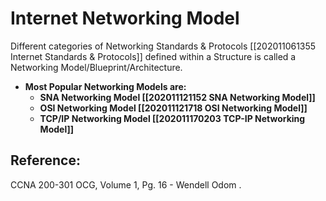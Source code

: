 # Internet Networking Model

Different categories of Networking  Standards & Protocols \[\[202011061355 Internet Standards & Protocols\]\] defined within a Structure is called a Networking Model/Blueprint/Architecture.

* **Most Popular Networking Models are:**
  * **SNA Networking Model \[\[202011121152 SNA Networking Model\]\]**
  * **OSI Networking Model \[\[202011121718 OSI Networking Model\]\]**
  * **TCP/IP Networking Model \[\[202011170203 TCP-IP Networking Model\]\]**

## Reference:

CCNA 200-301 OCG, Volume 1, Pg. 16 - Wendell Odom .

